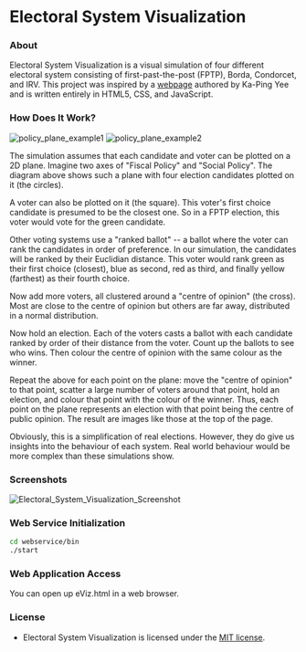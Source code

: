 # Electoral System Visualization
### About
Electoral System Visualization is a visual simulation of four different electoral system consisting of first-past-the-post (FPTP), Borda, Condorcet, and IRV. This project was inspired by a [webpage](http://www.zesty.ca/voting/sim) authored by Ka-Ping Yee and is written entirely in HTML5, CSS, and JavaScript.

### How Does It Work?
![policy_plane_example1](https://cloud.githubusercontent.com/assets/7763904/13036984/cf1c6754-d343-11e5-9756-5818fa764ff0.png)
![policy_plane_example2](https://cloud.githubusercontent.com/assets/7763904/13036985/d0c847e4-d343-11e5-9b4f-a0fc11c3fccc.png)

The simulation assumes that each candidate and voter can be plotted on a 2D plane. Imagine two axes of "Fiscal Policy" and "Social Policy". The diagram above shows such a plane with four election candidates plotted on it (the circles).

A voter can also be plotted on it (the square). This voter's first choice candidate is presumed to be the closest one. So in a FPTP election, this voter would vote for the green candidate.

Other voting systems use a "ranked ballot" -- a ballot where the voter can rank the candidates in order of preference. In our simulation, the candidates will be ranked by their Euclidian distance. This voter would rank green as their first choice (closest), blue as second, red as third, and finally yellow (farthest) as their fourth choice.

Now add more voters, all clustered around a "centre of opinion" (the cross). Most are close to the centre of opinion but others are far away, distributed in a normal distribution.

Now hold an election. Each of the voters casts a ballot with each candidate ranked by order of their distance from the voter. Count up the ballots to see who wins. Then colour the centre of opinion with the same colour as the winner.

Repeat the above for each point on the plane: move the "centre of opinion" to that point, scatter a large number of voters around that point, hold an election, and colour that point with the colour of the winner. Thus, each point on the plane represents an election with that point being the centre of public opinion. The result are images like those at the top of the page.

Obviously, this is a simplification of real elections. However, they do give us insights into the behaviour of each system. Real world behaviour would be more complex than these simulations show.

### Screenshots
![Electoral_System_Visualization_Screenshot](https://cloud.githubusercontent.com/assets/7763904/11633429/21973a00-9cd9-11e5-8fff-fcb47cc08aa1.png)

### Web Service Initialization
```Bash
cd webservice/bin
./start
```

### Web Application Access
You can open up eViz.html in a web browser.

### License
* Electoral System Visualization is licensed under the [MIT license](https://www.github.com/elailai94/Electoral-System-Visualization/blob/master/LICENSE.md).
